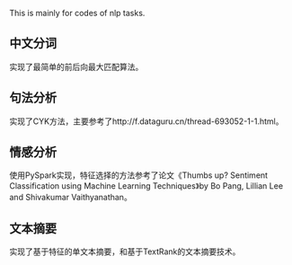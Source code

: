 This is mainly for codes of nlp tasks.

## 中文分词
  实现了最简单的前后向最大匹配算法。
  
## 句法分析
  实现了CYK方法，主要参考了http://f.dataguru.cn/thread-693052-1-1.html。

## 情感分析
  使用PySpark实现，特征选择的方法参考了论文《Thumbs up? Sentiment Classification using Machine Learning Techniques》by Bo Pang, Lillian Lee and Shivakumar Vaithyanathan。
  

## 文本摘要
  实现了基于特征的单文本摘要，和基于TextRank的文本摘要技术。
